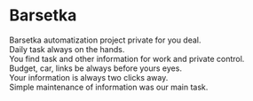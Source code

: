 # Barsetka

Barsetka automatization project private for you deal.    
Daily task always on the hands.   
You  find task and other information for work and private control.    
Budget, car, links be always  before yours eyes.      
Your information is always two clicks away.     
Simple maintenance of information was our main task.  
